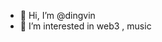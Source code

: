 - 👋 Hi, I’m @dingvin
- 👀 I’m interested in web3 , music

<!---
dingvin/dingvin is a ✨ special ✨ repository because its `README.md` (this file) appears on your GitHub profile.
You can click the Preview link to take a look at your changes.
--->
